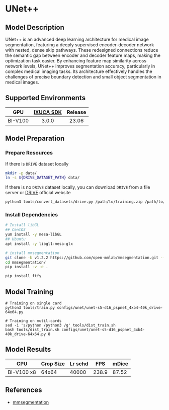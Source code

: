 # UNet++

## Model Description

UNet++ is an advanced deep learning architecture for medical image segmentation, featuring a deeply supervised
encoder-decoder network with nested, dense skip pathways. These redesigned connections reduce the semantic gap between
encoder and decoder feature maps, making the optimization task easier. By enhancing feature map similarity across
network levels, UNet++ improves segmentation accuracy, particularly in complex medical imaging tasks. Its architecture
effectively handles the challenges of precise boundary detection and small object segmentation in medical images.

## Supported Environments

| GPU    | [IXUCA SDK](https://gitee.com/deep-spark/deepspark#%E5%A4%A9%E6%95%B0%E6%99%BA%E7%AE%97%E8%BD%AF%E4%BB%B6%E6%A0%88-ixuca) | Release |
| :----: | :----: | :----: |
| BI-V100 | 3.0.0     |  23.06  |

## Model Preparation

### Prepare Resources

If there is `DRIVE` dataset locally

```bash
mkdir -p data/
ln -s ${DRIVE_DATASET_PATH} data/
```

If there is no `DRIVE` dataset locally, you can download `DRIVE` from a file server or
[DRIVE](https://drive.grand-challenge.org/) official website

```bash
python3 tools/convert_datasets/drive.py /path/to/training.zip /path/to/test.zip
```

### Install Dependencies

```bash
# Install libGL
## CentOS
yum install -y mesa-libGL
## Ubuntu
apt install -y libgl1-mesa-glx

# install mmsegmentation
git clone -b v1.2.2 https://github.com/open-mmlab/mmsegmentation.git --depth=1
cd mmsegmentation/
pip install -v -e .

pip install ftfy
```

## Model Training

```shell
# Training on single card
python3 tools/train.py configs/unet/unet-s5-d16_pspnet_4xb4-40k_drive-64x64.py

# Training on mutil-cards
sed -i 's/python /python3 /g' tools/dist_train.sh
bash tools/dist_train.sh configs/unet/unet-s5-d16_pspnet_4xb4-40k_drive-64x64.py 8
```

## Model Results

| GPU        | Crop Size | Lr schd | FPS   | mDice |
|------------|-----------|---------|-------|-------|
| BI-V100 x8 | 64x64     | 40000   | 238.9 | 87.52 |

## References

- [mmsegmentation](https://github.com/open-mmlab/mmsegmentation)

